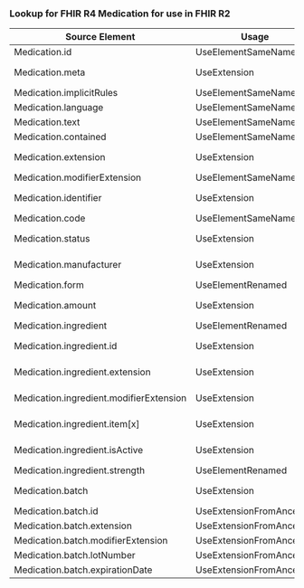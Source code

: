 ### Lookup for FHIR R4 Medication for use in FHIR R2

| Source Element | Usage | Target |
| -------------- | ----- | ------ |
| Medication.id | UseElementSameName | Medication.id |
| Medication.meta | UseExtension | http://hl7.org/fhir/4.0/StructureDefinition/extension-Medication.meta |
| Medication.implicitRules | UseElementSameName | Medication.implicitRules |
| Medication.language | UseElementSameName | Medication.language |
| Medication.text | UseElementSameName | Medication.text |
| Medication.contained | UseElementSameName | Medication.contained |
| Medication.extension | UseExtension | http://hl7.org/fhir/4.0/StructureDefinition/extension-Medication.extension |
| Medication.modifierExtension | UseElementSameName | Medication.modifierExtension |
| Medication.identifier | UseExtension | http://hl7.org/fhir/4.0/StructureDefinition/extension-Medication.identifier |
| Medication.code | UseElementSameName | Medication.code |
| Medication.status | UseExtension | http://hl7.org/fhir/4.0/StructureDefinition/extension-Medication.status |
| Medication.manufacturer | UseExtension | http://hl7.org/fhir/4.0/StructureDefinition/extension-Medication.manufacturer |
| Medication.form | UseElementRenamed | Medication.product.form |
| Medication.amount | UseExtension | http://hl7.org/fhir/4.0/StructureDefinition/extension-Medication.amount |
| Medication.ingredient | UseElementRenamed | Medication.product.ingredient |
| Medication.ingredient.id | UseExtension | http://hl7.org/fhir/4.0/StructureDefinition/extension-Medication.ingredient.id |
| Medication.ingredient.extension | UseExtension | http://hl7.org/fhir/4.0/StructureDefinition/extension-Medication.ingredient.extension |
| Medication.ingredient.modifierExtension | UseExtension | http://hl7.org/fhir/4.0/StructureDefinition/extension-Medication.ingredient.modifierExtension |
| Medication.ingredient.item[x] | UseExtension | http://hl7.org/fhir/4.0/StructureDefinition/extension-Medication.ingredient.item |
| Medication.ingredient.isActive | UseExtension | http://hl7.org/fhir/4.0/StructureDefinition/extension-Medication.ingredient.isActive |
| Medication.ingredient.strength | UseElementRenamed | Medication.product.ingredient.amount |
| Medication.batch | UseExtension | http://hl7.org/fhir/4.0/StructureDefinition/extension-Medication.batch |
| Medication.batch.id | UseExtensionFromAncestor | - |
| Medication.batch.extension | UseExtensionFromAncestor | - |
| Medication.batch.modifierExtension | UseExtensionFromAncestor | - |
| Medication.batch.lotNumber | UseExtensionFromAncestor | - |
| Medication.batch.expirationDate | UseExtensionFromAncestor | - |

